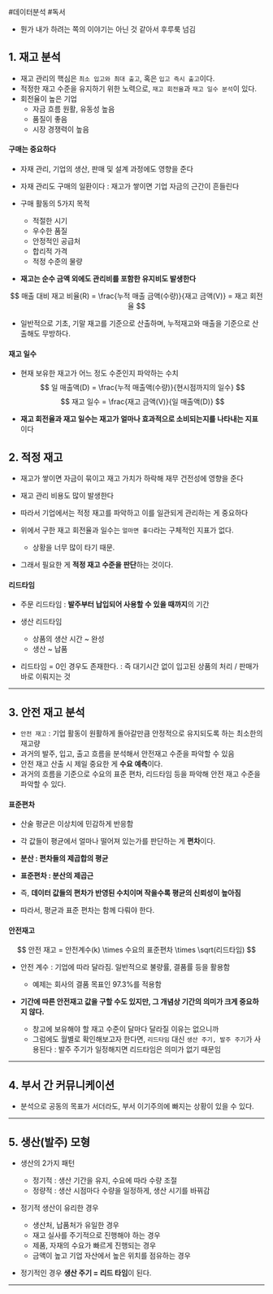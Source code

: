 #데이터분석 #독서 

- 뭔가 내가 하려는 쪽의 이야기는 아닌 것 같아서 후루룩 넘김


## 1. 재고 분석
- 재고 관리의 핵심은 `최소 입고와 최대 출고`, 혹은 `입고 즉시 출고`이다.
- 적정한 재고 수준을 유지하기 위한 노력으로, `재고 회전율`과 `재고 일수 분석`이 있다.
- 회전율이 높은 기업
	- 자금 흐름 원활, 유동성 높음
	- 품질이 좋음
	- 시장 경쟁력이 높음

#### 구매는 중요하다
- 자재 관리, 기업의 생산, 판매 및 설계 과정에도 영향을 준다
- 자재 관리도 구매의 일환이다 : 재고가 쌓이면 기업 자금의 근간이 흔들린다
- 구매 활동의 5가지 목적
	- 적절한 시기
	- 우수한 품질
	- 안정적인 공급처
	- 합리적 가격
	- 적정 수준의 물량

- **재고는 순수 금액 외에도 관리비를 포함한 유지비도 발생한다**

$$
매출 대비 재고 비율(R) = \frac{누적 매출 금액(수량)}{재고 금액(V)} = 재고 회전율
$$
- 일반적으로 기초, 기말 재고를 기준으로 산출하며, 누적재고와 매출을 기준으로 산출해도 무방하다.

#### 재고 일수
- 현재 보유한 재고가 어느 정도 수준인지 파악하는 수치
$$
일 매출액(D) = \frac{누적 매출액(수량)}{현시점까지의 일수}
$$
$$
재고 일수 = \frac{재고 금액(V)}{일 매출액(D)}
$$

- **재고 회전율과 재고 일수는 재고가 얼마나 효과적으로 소비되는지를 나타내는 지표**이다

## 2. 적정 재고
- 재고가 쌓이면 자금이 묶이고 재고 가치가 하락해 재무 건전성에 영향을 준다
- 재고 관리 비용도 많이 발생한다
- 따라서 기업에서는 적정 재고를 파악하고 이를 일관되게 관리하는 게 중요하다

- 위에서 구한 재고 회전율과 일수는 `얼마면 좋다`라는 구체적인 지표가 없다.
	- 상황을 너무 많이 타기 때문.
- 그래서 필요한 게 **적정 재고 수준을 판단**하는 것이다.

#### 리드타임
- 주문 리드타임 : **발주부터 납입되어 사용할 수 있을 때까지**의 기간
- 생산 리드타임
	- 상품의 생산 시간 ~ 완성
	- 생산 ~ 납품 

- 리드타임 = 0인 경우도 존재한다. : 즉 대기시간 없이 입고된 상품의 처리 / 판매가 바로 이뤄지는 것
---

## 3. 안전 재고 분석
- `안전 재고` : 기업 활동이 원활하게 돌아갈만큼 안정적으로 유지되도록 하는 최소한의 재고량
- 과거의 발주, 입고, 출고 흐름을 분석해서 안전재고 수준을 파악할 수 있음
- 안전 재고 산출 시 제일 중요한 게 **수요 예측**이다.
- 과거의 흐름을 기준으로 수요의 표준 편차, 리드타임 등을 파악해 안전 재고 수준을 파악할 수 있다.

#### 표준편차
- 산술 평균은 이상치에 민감하게 반응함
- 각 값들이 평균에서 얼마나 떨어져 있는가를 판단하는 게 **편차**이다.
- **분산 : 편차들의 제곱합의 평균**
- **표준편차 : 분산의 제곱근**
- 즉, **데이터 값들의 편차가 반영된 수치이며 작을수록 평균의 신뢰성이 높아짐**

- 따라서, 평균과 표준 편차는 함께 다뤄야 한다.

#### 안전재고
$$
안전 재고 = 안전계수(k) \times 수요의 표준편차 \times \sqrt(리드타임)
$$
- 안전 계수 : 기업에 따라 달라짐. 일반적으로 불량률, 결품률 등을 활용함
	- 예제는 회사의 결품 목표인 97.3%를 적용함

- **기간에 따른 안전재고 값을 구할 수도 있지만, 그 개념상 기간의 의미가 크게 중요하지 않다.**
	- 창고에 보유해야 할 재고 수준이 달마다 달라질 이유는 없으니까
	- 그럼에도 월별로 확인해보고자 한다면, `리드타임` 대신 `생산 주기, 발주 주기`가 사용된다 : 발주 주기가 일정해지면 리드타임은 의미가 없기 때문임
---

## 4. 부서 간 커뮤니케이션
- 분석으로 공동의 목표가 서더라도, 부서 이기주의에 빠지는 상황이 있을 수 있다.

---
## 5. 생산(발주) 모형
- 생산의 2가지 패턴
	- 정기적 : 생산 기간을 유지, 수요에 따라 수량 조절 
	- 정량적 : 생산 시점마다 수량을 일정하게, 생산 시기를 바꿔감

- 정기적 생산이 유리한 경우
	- 생산처, 납품처가 유일한 경우
	- 재고 실사를 주기적으로 진행해야 하는 경우
	- 제품, 자재의 수요가 빠르게 진행되는 경우
	- 금액이 높고 기업 자산에서 높은 위치를 점유하는 경우

- 정기적인 경우 **생산 주기 = 리드 타임**이 된다.

---
